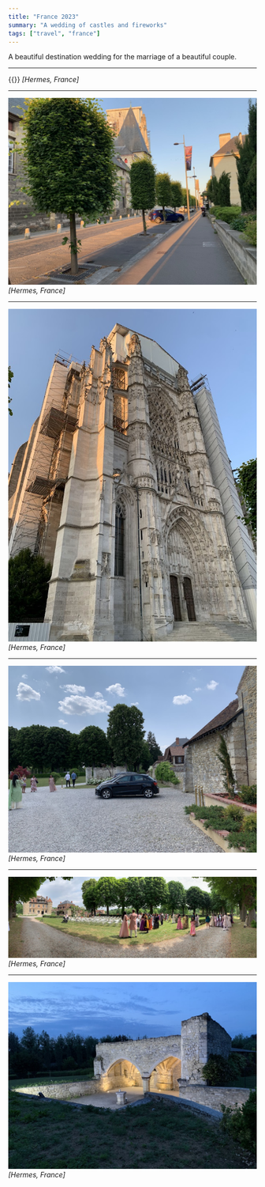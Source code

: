```yaml
---
title: "France 2023"
summary: "A wedding of castles and fireworks"
tags: ["travel", "france"]
---
```


A beautiful destination wedding for the marriage of a beautiful couple.

---

{{<youtube fA8oWYzzBN8>}}
_[Hermes, France]_

---

![](IMG_0983.jpg)
_[Hermes, France]_

---

![](IMG_0990.jpg)
_[Hermes, France]_

---

![](IMG_1001.jpg)
_[Hermes, France]_

---

![](IMG_1028.jpg)
_[Hermes, France]_

---

![](IMG_1043.jpg)
_[Hermes, France]_

